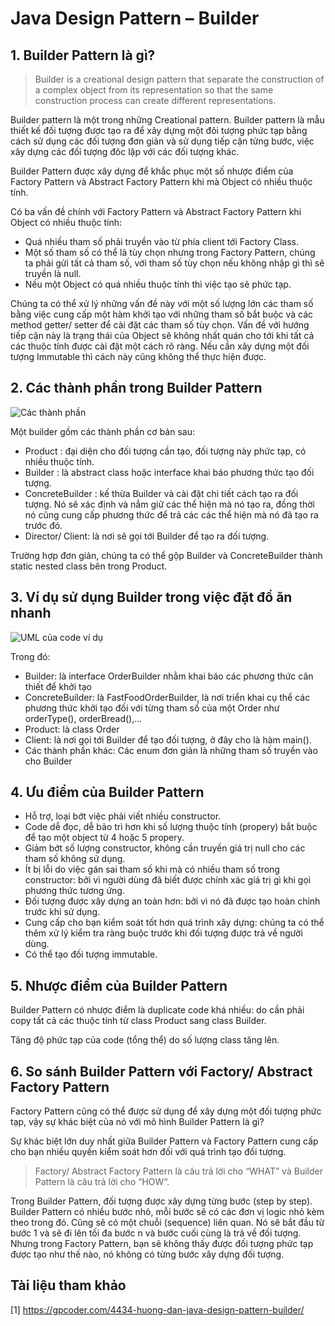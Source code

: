 # Java Design Pattern – Builder
## 1. Builder Pattern là gì?
> Builder is a creational design pattern that separate the construction of a complex object from its representation so that the same construction process can create different representations.

Builder pattern là một trong những Creational pattern. Builder pattern là mẫu thiết kế đối tượng được tạo ra để xây dựng một đôi tượng phức tạp bằng cách sử dụng các đối tượng đơn giản và sử dụng tiếp cận từng bước, việc xây dựng các đối tượng đôc lập với các đối tượng khác.

Builder Pattern được xây dựng để khắc phục một số nhược điểm của Factory Pattern và Abstract Factory Pattern khi mà Object có nhiều thuộc tính.

Có ba vấn đề chính với  Factory Pattern và Abstract Factory Pattern khi Object có nhiều thuộc tính:
- Quá nhiều tham số phải truyền vào từ phía client tới Factory Class.
- Một số tham số có thể là tùy chọn nhưng trong Factory Pattern, chúng ta phải gửi tất cả tham số, với tham số tùy chọn nếu không nhập gì thì sẽ truyền là null.
- Nếu một Object có quá nhiều thuộc tính thì việc tạo sẽ phức tạp.

Chúng ta có thể xử lý những vấn đề này với một số lượng lớn các tham số bằng việc cung cấp một hàm khởi tạo với những tham số bắt buộc và các method getter/ setter để cài đặt các tham số tùy chọn. Vấn đề với hướng tiếp cận này là trạng thái của Object sẽ không nhất quán cho tới khi tất cả các thuộc tính được cài đặt một cách rõ ràng. Nếu cần xây dựng một đối tượng Immutable thì cách này cũng không thể thực hiện được.

## 2. Các thành phần trong Builder Pattern
![Các thành phần](https://images.viblo.asia/c6465c40-59f4-4800-b30b-fd060d3d92ab.gif)

Một builder gồm các thành phần cơ bản sau:
- Product : đại diện cho đối tượng cần tạo, đối tượng này phức tạp, có nhiều thuộc tính.
- Builder : là abstract class hoặc interface khai báo phương thức tạo đối tượng.
- ConcreteBuilder : kế thừa Builder và cài đặt chi tiết cách tạo ra đối tượng. Nó sẽ xác định và nắm giữ các thể hiện mà nó tạo ra, đồng thời nó cũng cung cấp phương thức để trả các các thể hiện mà nó đã tạo ra trước đó.
- Director/ Client: là nơi sẽ gọi tới Builder để tạo ra đối tượng.

Trường hợp đơn giản, chúng ta có thể gộp Builder và ConcreteBuilder thành static nested class bên trong Product.

## 3. Ví dụ sử dụng Builder trong việc đặt đồ ăn nhanh
![UML của code ví dụ](https://i.ibb.co/rZQ5bPd/Untitled-Diagram-1.png)

Trong đó:
- Builder: là interface OrderBuilder nhằm khai báo các phương thức cân thiết để khởi tạo
- ConcreteBuilder: là FastFoodOrderBuilder, là nơi triển khai cụ thể các phương thức khởi tạo đối với từng tham số của một Order như orderType(), orderBread(),...
- Product: là class Order
- Client: là nơi gọi tới Builder để tạo đối tượng, ở đây cho là hàm main().
- Các thành phần khác: Các enum đơn giản là những tham số truyền vào cho Builder


## 4. Ưu điểm của Builder Pattern 
- Hỗ trợ, loại bớt việc phải viết nhiều constructor.
- Code dễ đọc, dễ bảo trì hơn khi số lượng thuộc tính (propery) bắt buộc để tạo một object từ 4 hoặc 5 propery.
- Giảm bớt số lượng constructor, không cần truyền giá trị null cho các tham số không sử dụng.
- Ít bị lỗi do việc gán sai tham số khi mà có nhiều tham số trong constructor: bởi vì người dùng đã biết được chính xác giá trị gì khi gọi phương thức tương ứng.
- Đối tượng được xây dựng an toàn hơn: bởi vì nó đã được tạo hoàn chỉnh trước khi sử dụng.
- Cung cấp cho bạn kiểm soát tốt hơn quá trình xây dựng: chúng ta có thể thêm xử lý kiểm tra ràng buộc trước khi đối tượng được trả về người dùng.
- Có thể tạo đối tượng immutable.

## 5. Nhược điểm của Builder Pattern
Builder Pattern có nhược điểm là duplicate code khá nhiều: do cần phải copy tất cả các thuộc tính từ class Product sang class Builder.

Tăng độ phức tạp của code (tổng thể) do số lượng class tăng lên.

## 6. So sánh Builder Pattern với Factory/ Abstract Factory Pattern
Factory Pattern cũng có thể được sử dụng để xây dựng một đối tượng phức tạp, vậy sự khác biệt của nó với mô hình Builder Pattern là gì?

Sự khác biệt lớn duy nhất giữa Builder Pattern và Factory Pattern cung cấp cho bạn nhiều quyền kiểm soát hơn đối với quá trình tạo đối tượng.

>Factory/ Abstract Factory Pattern là câu trả lời cho “WHAT” và Builder Pattern là câu trả lời cho “HOW“.

Trong Builder Pattern, đối tượng được xây dựng từng bước (step by step). Builder Pattern có nhiều bước nhỏ, mỗi bước sẽ có các đơn vị logic nhỏ kèm theo trong đó. Cũng sẽ có một chuỗi (sequence) liên quan. Nó sẽ bắt đầu từ bước 1 và sẽ đi lên tối đa bước n và bước cuối cùng là trả về đối tượng. Nhưng trong Factory Pattern, bạn sẽ không thấy được đối tượng phức tạp được tạo như thế nào, nó không có từng bước xây dựng đối tượng.

## Tài liệu tham khảo
[1] https://gpcoder.com/4434-huong-dan-java-design-pattern-builder/
